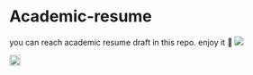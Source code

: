 # Academic-resume
you can reach academic resume draft in this repo. 
enjoy it :muscle:
![](https://user-images.githubusercontent.com/74038190/216121964-513bdf95-3c8c-429a-82bc-7c770caca8fc.png)

<img src="https://user-images.githubusercontent.com/74038190/216121964-513bdf95-3c8c-429a-82bc-7c770caca8fc.png" alt="drawing" width="20"/>
